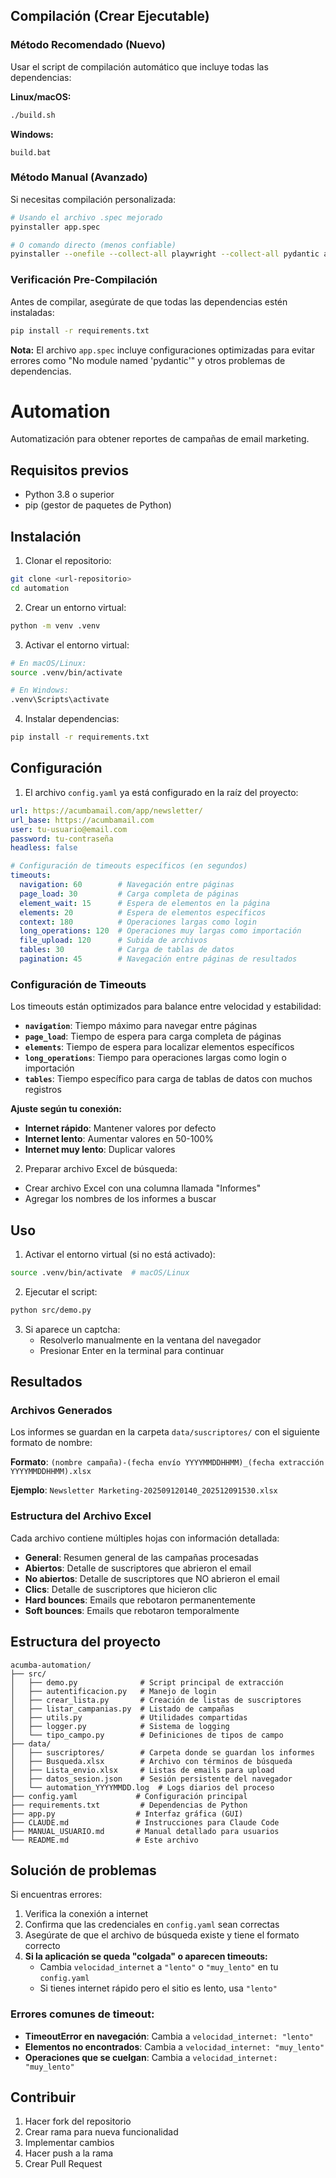 ## Compilación (Crear Ejecutable)

### Método Recomendado (Nuevo)
Usar el script de compilación automático que incluye todas las dependencias:

**Linux/macOS:**
```bash
./build.sh
```

**Windows:**
```batch
build.bat
```

### Método Manual (Avanzado)
Si necesitas compilación personalizada:

```bash
# Usando el archivo .spec mejorado
pyinstaller app.spec

# O comando directo (menos confiable)
pyinstaller --onefile --collect-all playwright --collect-all pydantic app.py
```

### Verificación Pre-Compilación
Antes de compilar, asegúrate de que todas las dependencias estén instaladas:

```bash
pip install -r requirements.txt
```

**Nota:** El archivo `app.spec` incluye configuraciones optimizadas para evitar errores como "No module named 'pydantic'" y otros problemas de dependencias.

# Automation

Automatización para obtener reportes de campañas de email marketing.

## Requisitos previos

- Python 3.8 o superior
- pip (gestor de paquetes de Python)

## Instalación

1. Clonar el repositorio:
```bash
git clone <url-repositorio>
cd automation
```

2. Crear un entorno virtual:
```bash
python -m venv .venv
```

3. Activar el entorno virtual:
```bash
# En macOS/Linux:
source .venv/bin/activate

# En Windows:
.venv\Scripts\activate
```

4. Instalar dependencias:
```bash
pip install -r requirements.txt
```

## Configuración

1. El archivo `config.yaml` ya está configurado en la raíz del proyecto:
```yaml
url: https://acumbamail.com/app/newsletter/
url_base: https://acumbamail.com
user: tu-usuario@email.com
password: tu-contraseña
headless: false

# Configuración de timeouts específicos (en segundos)
timeouts:
  navigation: 60        # Navegación entre páginas
  page_load: 30         # Carga completa de páginas
  element_wait: 15      # Espera de elementos en la página
  elements: 20          # Espera de elementos específicos
  context: 180          # Operaciones largas como login
  long_operations: 120  # Operaciones muy largas como importación
  file_upload: 120      # Subida de archivos
  tables: 30            # Carga de tablas de datos
  pagination: 45        # Navegación entre páginas de resultados
```

### Configuración de Timeouts

Los timeouts están optimizados para balance entre velocidad y estabilidad:

- **`navigation`**: Tiempo máximo para navegar entre páginas
- **`page_load`**: Tiempo de espera para carga completa de páginas
- **`elements`**: Tiempo de espera para localizar elementos específicos
- **`long_operations`**: Tiempo para operaciones largas como login o importación
- **`tables`**: Tiempo específico para carga de tablas de datos con muchos registros

**Ajuste según tu conexión:**
- **Internet rápido**: Mantener valores por defecto
- **Internet lento**: Aumentar valores en 50-100%
- **Internet muy lento**: Duplicar valores

2. Preparar archivo Excel de búsqueda:
- Crear archivo Excel con una columna llamada "Informes"
- Agregar los nombres de los informes a buscar

## Uso

1. Activar el entorno virtual (si no está activado):
```bash
source .venv/bin/activate  # macOS/Linux
```

2. Ejecutar el script:
```bash
python src/demo.py
```

3. Si aparece un captcha:
   - Resolverlo manualmente en la ventana del navegador
   - Presionar Enter en la terminal para continuar

## Resultados

### Archivos Generados

Los informes se guardan en la carpeta `data/suscriptores/` con el siguiente formato de nombre:

**Formato**: `(nombre campaña)-(fecha envío YYYYMMDDHHMM)_(fecha extracción YYYYMMDDHHMM).xlsx`

**Ejemplo**: `Newsletter Marketing-202509120140_202512091530.xlsx`

### Estructura del Archivo Excel

Cada archivo contiene múltiples hojas con información detallada:

- **General**: Resumen general de las campañas procesadas
- **Abiertos**: Detalle de suscriptores que abrieron el email
- **No abiertos**: Detalle de suscriptores que NO abrieron el email  
- **Clics**: Detalle de suscriptores que hicieron clic
- **Hard bounces**: Emails que rebotaron permanentemente
- **Soft bounces**: Emails que rebotaron temporalmente

## Estructura del proyecto

```
acumba-automation/
├── src/
│   ├── demo.py              # Script principal de extracción
│   ├── autentificacion.py   # Manejo de login
│   ├── crear_lista.py       # Creación de listas de suscriptores
│   ├── listar_campanias.py  # Listado de campañas
│   ├── utils.py             # Utilidades compartidas
│   ├── logger.py            # Sistema de logging
│   └── tipo_campo.py        # Definiciones de tipos de campo
├── data/
│   ├── suscriptores/        # Carpeta donde se guardan los informes
│   ├── Busqueda.xlsx        # Archivo con términos de búsqueda
│   ├── Lista_envio.xlsx     # Listas de emails para upload
│   ├── datos_sesion.json    # Sesión persistente del navegador
│   └── automation_YYYYMMDD.log  # Logs diarios del proceso
├── config.yaml             # Configuración principal
├── requirements.txt         # Dependencias de Python
├── app.py                  # Interfaz gráfica (GUI)
├── CLAUDE.md               # Instrucciones para Claude Code
├── MANUAL_USUARIO.md       # Manual detallado para usuarios
└── README.md               # Este archivo
```

## Solución de problemas

Si encuentras errores:
1. Verifica la conexión a internet
2. Confirma que las credenciales en `config.yaml` sean correctas
3. Asegúrate de que el archivo de búsqueda existe y tiene el formato correcto
4. **Si la aplicación se queda "colgada" o aparecen timeouts:**
   - Cambia `velocidad_internet` a `"lento"` o `"muy_lento"` en tu `config.yaml`
   - Si tienes internet rápido pero el sitio es lento, usa `"lento"`

### Errores comunes de timeout:
- **TimeoutError en navegación**: Cambia a `velocidad_internet: "lento"`
- **Elementos no encontrados**: Cambia a `velocidad_internet: "muy_lento"`
- **Operaciones que se cuelgan**: Cambia a `velocidad_internet: "muy_lento"`

## Contribuir

1. Hacer fork del repositorio
2. Crear rama para nueva funcionalidad
3. Implementar cambios
4. Hacer push a la rama
5. Crear Pull Request

